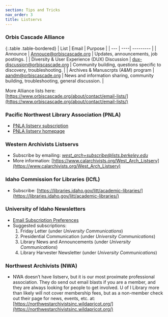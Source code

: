 ```yaml
---
section: Tips and Tricks
nav_order: 3
title: Listservs
---
```


### Orbis Cascade Alliance

{:.table .table-bordered}
| List | Email | Purpose |
| --- | ----| --------- |
| Announce | Annouce@orbiscascade.org | Updates, announcements, job postings. |
| Diversity & User Experience (DUX) Discussion | dux-discussion@orbiscascade.org | Community building, questions specific to discovery, troubleshooting. |
| Archives & Manuscrpts (A&M) program | aandm@orbiscascade.org | News and information sharing, community building, troubleshooting, general discussion. |

More Alliance lists here: [https://www.orbiscascade.org/about/contact/email-lists/](https://www.orbiscascade.org/about/contact/email-lists/)

### Pacific Northwest Library Association (PNLA)
- [PNLA listserv subscription](https://pnla.org/pnla-listserv/)
- [PNLA listserv homepage](https://groups.io/g/PNLA)

### Western Archivists Listservs

- Subscribe by emailing: *west_arch+subscribe@lists.berkeley.edu*
- More information: [https://www.calarchivists.org/West_Arch_Listserv](https://www.calarchivists.org/West_Arch_Listserv)

### Idaho Commission for Libraries (ICfL)
-  Subscribe: [https://libraries.idaho.gov/litt/academic-libraries/](https://libraries.idaho.gov/litt/academic-libraries/)

### University of Idaho Newsletters

- [Email Subscription Preferences](https://www.uidaho.edu/news/email-preferences)
- Suggested subscriptions:
    1. Friday Letter (under *University Communications*)
    2. Presidential Communication (under *University Communications*)
    3. Library News and Announcements (under *University Communications*)
    4. Library Harvester Newsletter (under *University Communications*)

### Northwest Archivists (NWA)
- NWA doesn’t have listserv, but it is our most proximate professional association. They do send out email blasts if you are a member, and they are always looking for people to get involved. U of I Library more than likely will not cover membership fees, but as a non-member check out their page for news, events, etc. at: [https://northwestarchivistsinc.wildapricot.org/](https://northwestarchivistsinc.wildapricot.org/)